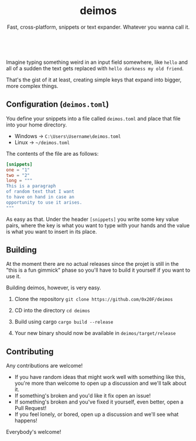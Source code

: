 <h1 align="center">deimos</h1>

<p align="center">Fast, cross-platform, snippets or text expander. Whatever you wanna call it.</p>


<br><br><br>

Imagine typing something weird in an input field somewhere, like `hello` and all of a sudden the text gets replaced with `hello darkness my old friend`.

That's the gist of it at least, creating simple keys that expand into bigger, more complex things.


## Configuration (`deimos.toml`)
You define your snippets into a file called `deimos.toml` and place that file into your home directory.
- Windows -> `C:\Users\Username\deimos.toml`
- Linux -> `~/deimos.toml`

The contents of the file are as follows:
```toml
[snippets]
one = "1"
two = "2"
long = """
This is a paragraph
of random text that I want
to have on hand in case an
opportunity to use it arises.
"""
```


As easy as that. Under the header `[snippets]` you write some key value pairs, where the key is what you want to type with your hands and the value is what you want to insert in its place.

## Building
At the moment there are no actual releases since the projet is still in the "this is a fun gimmick" phase so you'll have to build it yourself if you want to use it.

Building deimos, however, is very easy.

1. Clone the repository
`git clone https://github.com/0x20F/deimos`

2. CD into the directory
`cd deimos`

3. Build using cargo
`cargo build --release`

4. Your new binary should now be available in `deimos/target/release`


## Contributing
Any contributions are welcome!<br>
- If you have random ideas that might work well with something like this, you're more than welcome to open up a discussion and we'll talk about it.<br>
- If something's broken and you'd like it fix open an issue!<br>
- If something's broken and you've fixed it yourself, even better, open a Pull Request!<br>
- If you feel lonely, or bored, open up a discussion and we'll see what happens!<br>

Everybody's welcome!
